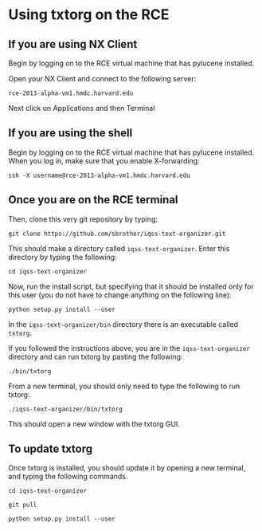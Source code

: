 Using txtorg on the RCE
=======================

If you are using NX Client
--------------------------

Begin by logging on to the RCE virtual machine that has pylucene installed.

Open your NX Client and connect to the following server:

`rce-2013-alpha-vm1.hmdc.harvard.edu`

Next click on Applications and then Terminal

If you are using the shell
--------------------------

Begin by logging on to the RCE virtual machine that has pylucene installed.  When you log in, make sure that you enable X-forwarding:

`ssh -X username@rce-2013-alpha-vm1.hmdc.harvard.edu`

Once you are on the RCE terminal
--------------------------------

Then, clone this very git repository by typing:

`git clone https://github.com/sbrother/iqss-text-organizer.git`

This should make a directory called `iqss-text-organizer`.  Enter this directory by typing the following:

`cd iqss-text-organizer`

Now, run the install script, but specifying that it should be installed only for this user (you do not have to change anything on the following line):

`python setup.py install --user`

In the `iqss-text-organizer/bin` directory there is an executable called `txtorg`.  

If you followed the instructions above, you are in the `iqss-text-organizer` directory and can run txtorg by pasting the following:

`./bin/txtorg`

From a new terminal, you should only need to type the following to run txtorg:

`./iqss-text-organizer/bin/txtorg`

This should open a new window with the txtorg GUI.

To update txtorg
----------------

Once txtorg is installed, you should update it by opening a new terminal, and typing the following commands.

`cd iqss-text-organizer`

`git pull`

`python setup.py install --user`

